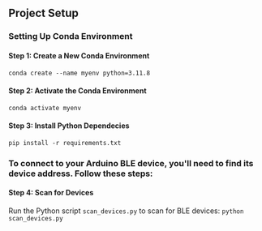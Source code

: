 ## Project Setup

### Setting Up Conda Environment

#### Step 1: Create a New Conda Environment
```conda create --name myenv python=3.11.8```

#### Step 2: Activate the Conda Environment
```conda activate myenv```

#### Step 3: Install Python Dependecies
```pip install -r requirements.txt```


### To connect to your Arduino BLE device, you'll need to find its device address. Follow these steps:

#### Step 4: Scan for Devices
Run the Python script `scan_devices.py` to scan for BLE devices:
```python scan_devices.py```
